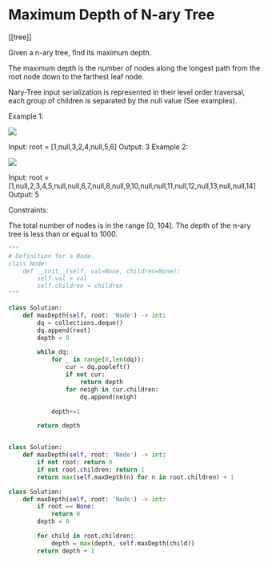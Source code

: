 # Maximum Depth of N-ary Tree

[[tree]]

Given a n-ary tree, find its maximum depth.

The maximum depth is the number of nodes along the longest path from the root node down to the farthest leaf node.

Nary-Tree input serialization is represented in their level order traversal, each group of children is separated by the null value (See examples).

Example 1:

![](https://assets.leetcode.com/uploads/2018/10/12/narytreeexample.png)

Input: root = [1,null,3,2,4,null,5,6]
Output: 3
Example 2:

![](https://assets.leetcode.com/uploads/2019/11/08/sample_4_964.png)

Input: root = [1,null,2,3,4,5,null,null,6,7,null,8,null,9,10,null,null,11,null,12,null,13,null,null,14]
Output: 5

Constraints:

The total number of nodes is in the range [0, 104].
The depth of the n-ary tree is less than or equal to 1000.

```python
"""
# Definition for a Node.
class Node:
    def __init__(self, val=None, children=None):
        self.val = val
        self.children = children
"""

class Solution:
    def maxDepth(self, root: 'Node') -> int:
        dq = collections.deque()
        dq.append(root)
        depth = 0

        while dq:
            for _ in range(0,len(dq)):
                cur = dq.popleft()
                if not cur:
                    return depth
                for neigh in cur.children:
                    dq.append(neigh)

            depth+=1

        return depth
```

```python

class Solution:
    def maxDepth(self, root: 'Node') -> int:
        if not root: return 0
        if not root.children: return 1
        return max(self.maxDepth(n) for n in root.children) + 1
```

```python
class Solution:
    def maxDepth(self, root: 'Node') -> int:
        if root == None:
            return 0
        depth = 0

        for child in root.children:
            depth = max(depth, self.maxDepth(child))
        return depth + 1
```
